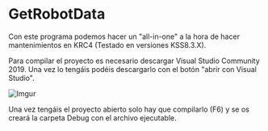 # GetRobotData
Con este programa podemos hacer un "all-in-one" a la hora de hacer mantenimientos en KRC4 (Testado en versiones KSS8.3.X).

Para compilar el proyecto es necesario descargar Visual Studio Community 2019. Una vez lo tengáis podéis descargarlo con el botón
"abrir con Visual Studio".

![Imgur](https://imgur.com/b5Yezgu)

Una vez tengáis el proyecto abierto solo hay que compilarlo (F6) y se os creará la carpeta Debug con el archivo ejecutable.


